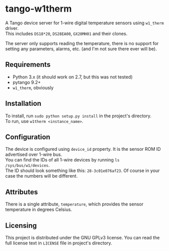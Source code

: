 tango-w1therm
=============

A Tango device server for 1-wire digital temperature sensors using `w1_therm` driver.  
This includes `DS18*20`, `DS28EA00`, `GX20MH01` and their clones.

The server only supports reading the temperature, there is no support for setting any parameters, alarms, etc. (and I'm not sure there ever will be).

Requirements
------------

* Python 3.x (it should work on 2.7, but this was not tested)
* pytango 9.2+
* `w1_therm`, obviously

Installation
------------

To install, run `sudo python setup.py install` in the project's directory.  
To run, use `w1therm <instance_name>`.

Configuration
-------------

The device is configured using `device_id` property. It is the sensor ROM ID advertised over 1-wire bus.  
You can find the IDs of all 1-wire devices by running `ls /sys/bus/w1/devices`.  
The ID should look something like this: `28-3c01e076af23`. Of course in your case the numbers will be different.

Attributes
----------

There is a single attribute, `temperature`, which provides the sensor temperature in degrees Celsius.

Licensing
---------

This project is distributed under the GNU GPLv3 license. You can read the full license text in `LICENSE` file in project's directory.
